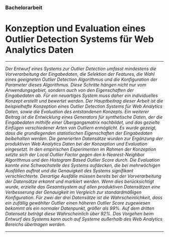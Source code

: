 ### Bachelorarbeit
# Konzeption und Evaluation eines Outlier Detection Systems für Web Analytics Daten

---

_Der Entwurf eines Systems zur Outlier Detection umfasst mindestens die Vorverarbeitung der Eingabedaten, die Selektion der Features, die Wahl eines geeigneten Outlier Detection Algorithmus und die Konfiguration der Parameter dieses Algorithmus. Diese Schritte hängen nicht nur vom Anwendungsgebiet, sondern auch von den Eigenschaften der Eingabedaten ab. Für ein neuartiges System muss daher ein individuelles Konzept erstellt und bewertet werden. Der Hauptbeitrag dieser Arbeit ist die beispielhafte Konzeption eines Outlier Detection Systems für Web Analytics Daten, sowie die Evaluation des entstandenen Konzepts. Ein weiterer Beitrag ist die Entwicklung eines Generators für synthetische Daten, der die Eingabedaten mithilfe einer Übergangsmatrix nachbildet, und das gezielte Einfügen verschiedener Arten von Outliern ermöglicht. Es wurde gezeigt, dass die grundlegenden statistischen Eigenschaften der Eingabedaten beibehalten werden. Die generierten Datensätze wurden zur Ergänzung der produktiven Web Analytics Daten bei der Konzeption und Evaluation eingesetzt. In den empirischen Experimenten im Rahmen der Konzeption setzte sich der Local Outlier Factor gegen den k-Nearest-Neighbor Algorithmus und den Histogram Based Outlier Score durch. Die Evaluation konnte eine Schwachstelle des Systems aufdecken, die bei mehrwöchigen Ausfällen auftrat und die Genauigkeit des Systems signifikant verschlechterte. Derartige Ausfälle müssen bereits bei der Vorverarbeitung der Datensätze erkannt und markiert werden. Wenn dies berücksichtigt wurde, erzielte das Gesamtsystem auf allen produktiven Datensätzen eine Verbesserung der Genauigkeit im Vergleich zur standardmäßigen Konfiguration. Für zwei der drei Datensätze ist die Wahrscheinlichkeit, dass ein zufällig gewählter Outlier einen höheren Outlier Score zugewiesen bekommt als ein normaler Datenpunkt, größer als 99%. Auf dem dritten Datensatz beträgt diese Wahrscheinlich über 92%. Das Vorgehen beim Entwurf des Systems kann auch auf Systeme außerhalb des Web Analytics Bereichs übertragen werden._

---

